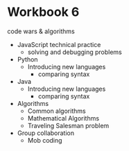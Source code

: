 # Workbook 6
code wars & algorithms

- JavaScript technical practice
  - solving and debugging problems
- Python
  - Introducing new languages
    - comparing syntax
- Java
  - Introducing new languages
    - comparing syntax
- Algorithms
  - Common algorithms
  - Mathematical Algorithms
  - Traveling Salesman problem
- Group collaboration
  - Mob coding